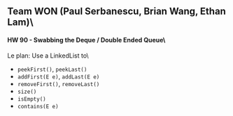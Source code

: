 ## Team WON (Paul Serbanescu, Brian Wang, Ethan Lam)\
#### HW 90 - Swabbing the Deque / Double Ended Queue\

Le plan:
Use a LinkedList to\
- `peekFirst()`, `peekLast()`
- `addFirst(E e)`, `addLast(E e)`
- `removeFirst()`, `removeLast()`
- `size()`
- `isEmpty()`
- `contains(E e)`